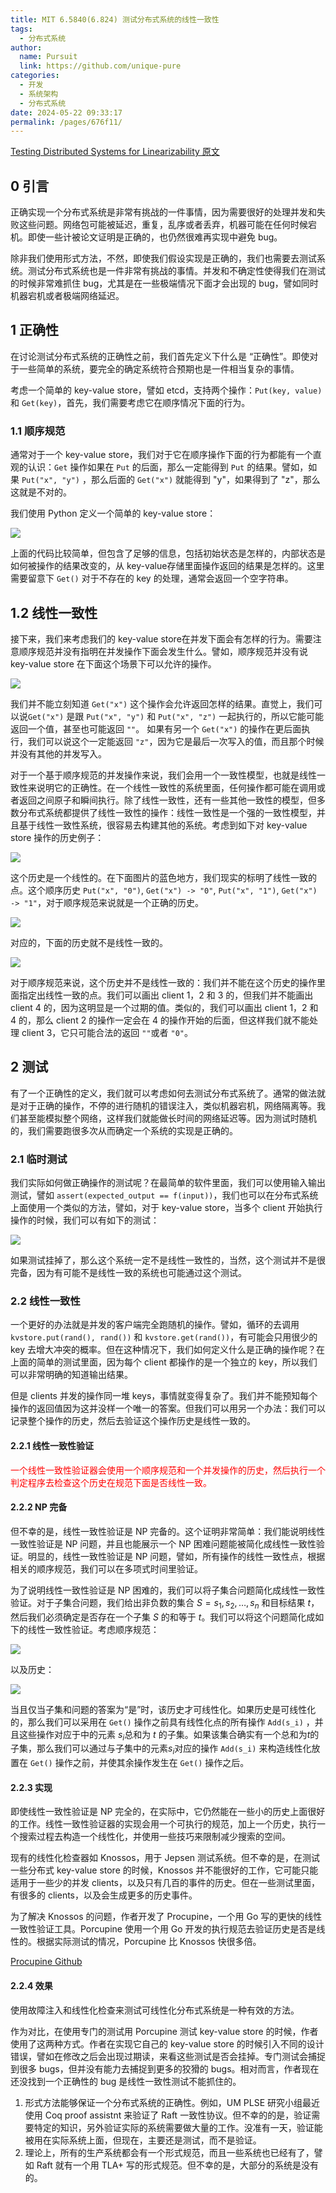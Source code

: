 ```yaml
---
title: MIT 6.5840(6.824) 测试分布式系统的线性一致性
tags: 
  - 分布式系统
author: 
  name: Pursuit
  link: https://github.com/unique-pure
categories: 
  - 开发
  - 系统架构
  - 分布式系统
date: 2024-05-22 09:33:17
permalink: /pages/676f11/
---
```

[Testing Distributed Systems for Linearizability 原文](https://anishathalye.com/testing-distributed-systems-for-linearizability/)

## 0 引言

正确实现一个分布式系统是非常有挑战的一件事情，因为需要很好的处理并发和失败这些问题。网络包可能被延迟，重复，乱序或者丢弃，机器可能在任何时候宕机。即使一些计被论文证明是正确的，也仍然很难再实现中避免 bug。

除非我们使用形式方法，不然，即使我们假设实现是正确的，我们也需要去测试系统。测试分布式系统也是一件非常有挑战的事情。并发和不确定性使得我们在测试的时候非常难抓住 bug，尤其是在一些极端情况下面才会出现的 bug，譬如同时机器宕机或者极端网络延迟。

## 1 正确性

在讨论测试分布式系统的正确性之前，我们首先定义下什么是 “正确性”。即使对于一些简单的系统，要完全的确定系统符合预期也是一件相当复杂的事情。

考虑一个简单的 key-value store，譬如 etcd，支持两个操作：`Put(key, value)` 和 `Get(key)`，首先，我们需要考虑它在顺序情况下面的行为。

### 1.1 顺序规范

通常对于一个 key-value store，我们对于它在顺序操作下面的行为都能有一个直观的认识：`Get` 操作如果在 `Put` 的后面，那么一定能得到 `Put` 的结果。譬如，如果 `Put("x", "y")` ，那么后面的 `Get("x")` 就能得到 "y"，如果得到了 "z"，那么这就是不对的。

我们使用 Python 定义一个简单的 key-value store：

![](https://raw.githubusercontent.com/unique-pure/NewPicGoLibrary/main/img/640-20240522085001276.png)

上面的代码比较简单，但包含了足够的信息，包括初始状态是怎样的，内部状态是如何被操作的结果改变的，从 key-value存储里面操作返回的结果是怎样的。这里需要留意下 `Get()` 对于不存在的 key 的处理，通常会返回一个空字符串。

## 1.2 线性一致性

接下来，我们来考虑我们的 key-value store在并发下面会有怎样的行为。需要注意顺序规范并没有指明在并发操作下面会发生什么。譬如，顺序规范并没有说 key-value store 在下面这个场景下可以允许的操作。

![](https://raw.githubusercontent.com/unique-pure/NewPicGoLibrary/main/img/640.jpeg)

我们并不能立刻知道 `Get("x")` 这个操作会允许返回怎样的结果。直觉上，我们可以说`Get("x")` 是跟 `Put("x", "y")` 和 `Put("x", "z")` 一起执行的，所以它能可能返回一个值，甚至也可能返回 `""`。 如果有另一个 `Get("x")` 的操作在更后面执行，我们可以说这个一定能返回 `"z"`，因为它是最后一次写入的值，而且那个时候并没有其他的并发写入。

对于一个基于顺序规范的并发操作来说，我们会用一个一致性模型，也就是线性一致性来说明它的正确性。在一个线性一致性的系统里面，任何操作都可能在调用或者返回之间原子和瞬间执行。除了线性一致性，还有一些其他一致性的模型，但多数分布式系统都提供了线性一致性的操作：线性一致性是一个强的一致性模型，并且基于线性一致性系统，很容易去构建其他的系统。考虑到如下对 key-value store 操作的历史例子：

![](https://mmbiz.qpic.cn/mmbiz_png/UpAsF3LicVxqJIFU8KB3h9L3Sh83lzkWgZS6VWRWQOZiaGtUFFeSFJJnxyulEbhSjacvxcSWZicEjS3cGkNH8tGsw/640?wx_fmt=png)

这个历史是一个线性的。在下面图片的蓝色地方，我们现实的标明了线性一致的点。这个顺序历史 `Put("x", "0")`, `Get("x") -> "0"`, `Put("x", "1")`, `Get("x") -> "1"`，对于顺序规范来说就是一个正确的历史。

![](https://raw.githubusercontent.com/unique-pure/NewPicGoLibrary/main/img/640-20240522084921831.jpeg)

对应的，下面的历史就不是线性一致的。

![](https://raw.githubusercontent.com/unique-pure/NewPicGoLibrary/main/img/640-20240522084921964.jpeg)

对于顺序规范来说，这个历史并不是线性一致的：我们并不能在这个历史的操作里面指定出线性一致的点。我们可以画出 client 1，2 和 3 的，但我们并不能画出 client 4 的，因为这明显是一个过期的值。类似的，我们可以画出 client 1，2 和 4 的，那么 client 2 的操作一定会在 4 的操作开始的后面，但这样我们就不能处理 client 3，它只可能合法的返回 `""`或者 ``"0"``。

## 2 测试

有了一个正确性的定义，我们就可以考虑如何去测试分布式系统了。通常的做法就是对于正确的操作，不停的进行随机的错误注入，类似机器宕机，网络隔离等。我们甚至能模拟整个网络，这样我们就能做长时间的网络延迟等。因为测试时随机的，我们需要跑很多次从而确定一个系统的实现是正确的。

### 2.1 临时测试

我们实际如何做正确操作的测试呢？在最简单的软件里面，我们可以使用输入输出测试，譬如 `assert(expected_output == f(input))`，我们也可以在分布式系统上面使用一个类似的方法，譬如，对于 key-value store，当多个 client 开始执行操作的时候，我们可以有如下的测试：

![](https://raw.githubusercontent.com/unique-pure/NewPicGoLibrary/main/img/640-20240522084922095.png)

如果测试挂掉了，那么这个系统一定不是线性一致性的，当然，这个测试并不是很完备，因为有可能不是线性一致的系统也可能通过这个测试。

### 2.2 线性一致性

一个更好的办法就是并发的客户端完全跑随机的操作。譬如，循环的去调用 `kvstore.put(rand(), rand())` 和 `kvstore.get(rand())`，有可能会只用很少的 key 去增大冲突的概率。但在这种情况下，我们如何定义什么是正确的操作呢？在上面的简单的测试里面，因为每个 client 都操作的是一个独立的 key，所以我们可以非常明确的知道输出结果。

但是 clients 并发的操作同一堆 keys，事情就变得复杂了。我们并不能预知每个操作的返回值因为这并没样一个唯一的答案。但我们可以用另一个办法：我们可以记录整个操作的历史，然后去验证这个操作历史是线性一致的。

#### 2.2.1 线性一致性验证

<font color="red">一个线性一致性验证器会使用一个顺序规范和一个并发操作的历史，然后执行一个判定程序去检查这个历史在规范下面是否线性一致。</font>

#### 2.2.2 NP 完备

但不幸的是，线性一致性验证是 NP 完备的。这个证明非常简单：我们能说明线性一致性验证是 NP 问题，并且也能展示一个 NP 困难问题能被简化成线性一致性验证。明显的，线性一致性验证是 NP 问题，譬如，所有操作的线性一致性点，根据相关的顺序规范，我们可以在多项式时间里验证。

为了说明线性一致性验证是 NP 困难的，我们可以将子集合问题简化成线性一致性验证。对于子集合问题，我们给出非负数的集合 $S={s_1,s_2,…,s_n}$ 和目标结果 $t$，然后我们必须确定是否存在一个子集 $S$ 的和等于 $t$。我们可以将这个问题简化成如下的线性一致性验证。考虑顺序规范：

![](https://raw.githubusercontent.com/unique-pure/NewPicGoLibrary/main/img/640-20240522084922224.png)

以及历史：

![](https://raw.githubusercontent.com/unique-pure/NewPicGoLibrary/main/img/640-20240522084922368.jpeg)

当且仅当子集和问题的答案为“是”时，该历史才可线性化。如果历史是可线性化的，那么我们可以采用在 `Get()` 操作之前具有线性化点的所有操作 `Add(s_i)` ，并且这些操作对应于中的元素 $s_i$总和为 $t$ 的子集。如果该集合确实有一个总和为$t$的子集，那么我们可以通过与子集中的元素$s_i$对应的操作 `Add(s_i)` 来构造线性化放置在 `Get()` 操作之前，并使其余操作发生在 `Get()` 操作之后。

#### 2.2.3 实现

即使线性一致性验证是 NP 完全的，在实际中，它仍然能在一些小的历史上面很好的工作。线性一致性验证器的实现会用一个可执行的规范，加上一个历史，执行一个搜索过程去构造一个线性化，并使用一些技巧来限制减少搜索的空间。

现有的线性化检查器如 Knossos，用于 Jepsen 测试系统。但不幸的是，在测试一些分布式 key-value store 的时候，Knossos 并不能很好的工作，它可能只能适用于一些少的并发 clients，以及只有几百的事件的历史。但在一些测试里面，有很多的 clients，以及会生成更多的历史事件。

为了解决 Knossos 的问题，作者开发了 Procupine，一个用 Go 写的更快的线性一致性验证工具。Porcupine 使用一个用 Go 开发的执行规范去验证历史是否是线性的。根据实际测试的情况，Porcupine 比 Knossos 快很多倍。

[Procupine Github](https://github.com/anishathalye/porcupine)

#### 2.2.4 效果

使用故障注入和线性化检查来测试可线性化分布式系统是一种有效的方法。

作为对比，在使用专门的测试用 Porcupine 测试 key-value store 的时候，作者使用了这两种方式。作者在实现它自己的 key-value store 的时候引入不同的设计错误，譬如在修改之后会出现过期读，来看这些测试是否会挂掉。专门测试会捕捉到很多 bugs，但并没有能力去捕捉到更多的狡猾的 bugs。相对而言，作者现在还没找到一个正确性的 bug 是线性一致性测试不能抓住的。

1. 形式方法能够保证一个分布式系统的正确性。例如，UM PLSE 研究小组最近使用 Coq proof assistnt 来验证了 Raft 一致性协议。但不幸的的是，验证需要特定的知识，另外验证实际的系统需要做大量的工作。没准有一天，验证能被用在实际系统上面，但现在，主要还是测试，而不是验证。 
2. 理论上，所有的生产系统都会有一个形式规范，而且一些系统也已经有了，譬如 Raft 就有一个用 TLA+ 写的形式规范。但不幸的是，大部分的系统是没有的。 